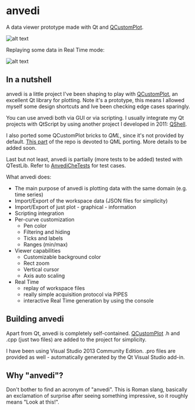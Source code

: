 # anvedi

A data viewer prototype made with Qt and [QCustomPlot](http://qcustomplot.com).

![alt text](https://github.com/ilpropheta/anvedi/blob/master/pics/main-view.png "anvedi")

Replaying some data in Real Time mode:

![alt text](https://github.com/ilpropheta/anvedi/blob/master/pics/real-time.gif "anvedi Real Time")

## In a nutshell

anvedi is a little project I've been shaping to play with [QCustomPlot](http://qcustomplot.com), an excellent Qt library for plotting. Note it's a prototype, this means I allowed myself some design shortcuts and Ive been checking edge cases sparingly.

You can use anvedi both via GUI or via scripting. I usually integrate my Qt projects with QtScript by using another project I developed in 2011: [QShell](https://github.com/ilpropheta/anvedi/tree/master/QShell).

I also ported some QCustomPlot bricks to *QML*, since it's not provided by default. [This part](https://github.com/ilpropheta/anvedi/tree/master/Anvedi/qml-lib) of the repo is devoted to QML porting. More details to be added soon.

Last but not least, anvedi is partially (more tests to be added) tested with QTestLib. Refer to [AnvediCheTests](https://github.com/ilpropheta/anvedi/tree/master/AnvediCheTests) for test cases.

What anvedi does:

* The main purpose of anvedi is plotting data with the same domain (e.g. time series)
* Import/Export of the workspace data (JSON files for simplicity)
* Import/Export of just plot - graphical - information
* Scripting integration
* Per-curve customization
   * Pen color
   * Filtering and hiding
   * Ticks and labels
   * Ranges (min/max)
* Viewer capabilities
   * Customizable background color
   * Rect zoom
   * Vertical cursor
   * Axis auto scaling
* Real Time
   * replay of workspace files
   * really simple acquisition protocol via PIPES
   * interactive Real Time generation by using the console

## Building anvedi

Apart from Qt, anvedi is completely self-contained. [QCustomPlot](http://qcustomplot.com) .h and .cpp (just two files) are added to the project for simplicity.

I have been using Visual Studio 2013 Community Edition. .pro files are provided as well - automatically generated by the Qt Visual Studio add-in.

## Why "anvedi"?

Don't bother to find an acronym of "anvedi". 
This is Roman slang, basically an exclamation of surprise after seeing something impressive, so it roughly means "Look at this!".
